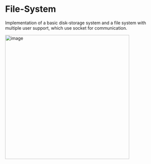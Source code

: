# File-System
 Implementation of a basic disk-storage system and a file system with multiple user support, which use socket for communication.

 <img width="402" alt="image" src="https://github.com/user-attachments/assets/44728f3c-59c9-4f53-8b9c-29b702786b41">


